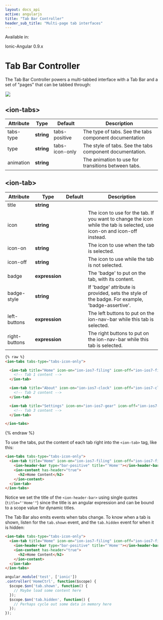 ```yaml
---
layout: docs_api
active: angularjs
title: "Tab Bar Controller"
header_sub_title: "Multi-page tab interfaces"
---
```


Available in:
<div class="label label-danger">Ionic-Angular 0.9.x</div>

Tab Bar Controller
===

The Tab Bar Controller powers a multi-tabbed interface with a Tab Bar and a set of "pages" that can be tabbed through:

<img src="https://s3.amazonaws.com/ionicframework.com/docs/controllers/tabs.gif" style="border: 1px solid #eee">

## \<ion-tabs\>

<table class="table">
  <thead>
    <tr>
      <th>Attribute</th>
      <th>Type</th>
      <th>Default</th>
      <th>Description</th>
    </tr>
  </thead>
  <tbody>
    <tr>
      <td>tabs-type</td>
      <td><b>string</b></td>
      <td>tabs-positive</td>
      <td>The type of tabs. See the tabs component documentation</td>
    </tr>
    <tr>
      <td>type</td>
      <td><b>string</b></td>
      <td>tabs-icon-only</td>
      <td>The style of tabs.  See the tabs component documentation.</td>
    </tr>
    <tr>
      <td>animation</td>
      <td><b>string</b></td>
      <td></td>
      <td>The animation to use for transitions between tabs.</td>
    </tr>
  </tbody>
</table>

## \<ion-tab\>

<table class="table">
  <thead>
    <tr>
      <th>Attribute</th>
      <th>Type</th>
      <th>Default</th>
      <th>Description</th>
    </tr>
  </thead>
  <tbody>
    <tr>
      <td>title</td>
      <td><b>string</b></td>
      <td></td>
      <td></td>
    </tr>
    <tr>
      <td>icon</td>
      <td><b>string</b></td>
      <td></td>
      <td>The icon to use for the tab. If you want to change the icon while the tab is selected, use icon-on and icon-off instead.</td>
    </tr>
    <tr>
      <td>icon-on</td>
      <td><b>string</b></td>
      <td></td>
      <td>The icon to use when the tab is selected.</td>
    </tr>
    <tr>
      <td>icon-off</td>
      <td><b>string</b></td>
      <td></td>
      <td>The icon to use while the tab is not selected.</td>
    </tr>
    <tr>
      <td>badge</td>
      <td><b>expression</b></td>
      <td></td>
      <td>The 'badge' to put on the tab, with its content.</td>
    </tr>
    <tr>
      <td>badge-style</td>
      <td><b>string</b></td>
      <td></td>
      <td>If 'badge' attribute is provided, sets the style of the badge. For example, 'badge-assertive'.</td>
    </tr>
    <tr>
      <td>left-buttons</td>
      <td><b>expression</b></td>
      <td></td>
      <td>The left buttons to put on the ion-nav-bar while this tab is selected.</td>
    </tr>
    <tr>
      <td>right-buttons</td>
      <td><b>expression</b></td>
      <td></td>
      <td>The right buttons to put on the ion-nav-bar while this tab is selected.</td>
    </tr>
  </tbody>
</table>


```html
{% raw %}
<ion-tabs tabs-type="tabs-icon-only">

  <ion-tab title="Home" icon-on="ion-ios7-filing" icon-off="ion-ios7-filing-outline">
    <!-- Tab 1 content -->
  </ion-tab>

  <ion-tab title="About" icon-on="ion-ios7-clock" icon-off="ion-ios7-clock-outline">
    <!-- Tab 2 content -->
  </ion-tab>

  <ion-tab title="Settings" icon-on="ion-ios7-gear" icon-off="ion-ios7-gear-outline">
    <!-- Tab 3 content -->
  </ion-tab>

</ion-tabs>
```
{% endraw %}

To use the tabs, put the content of each tab right into the `<ion-tab>` tag, like this:

```html
<ion-tabs tabs-type="tabs-icon-only">
  <ion-tab title="Home" icon-on="ion-ios7-filing" icon-off="ion-ios7-filing-outline">
    <ion-header-bar type="bar-positive" title="'Home'"></ion-header-bar>
    <ion-content has-header="true">
      <h2>Home Content</h2>
    </ion-content>
  </ion-tab>
</ion-tabs>
```

Notice we set the title of the `<ion-header-bar>` using single quotes (`title="'Home'"`) since the title is an angular expression and can be bound to a scope value for dynamic titles.

The Tab Bar also emits events when tabs change. To know when a tab is shown, listen for the `tab.shown` event, and the `tab.hidden` event for when it is hidden:

```html
<ion-tabs tabs-type="tabs-icon-only">
  <ion-tab title="Home" icon-on="ion-ios7-filing" icon-off="ion-ios7-filing-outline" ng-controller="HomeCtrl">
    <ion-header-bar type="bar-positive" title="'Home'"></ion-header-bar>
    <ion-content has-header="true">
      <h2>Home Content</h2>
    </ion-content>
  </ion-tab>
</ion-tabs>
```

```javascript
angular.module('test', ['ionic'])
.controller('HomeCtrl', function($scope) {
  $scope.$on('tab.shown', function() {
    // Maybe load some content here
  });
  $scope.$on('tab.hidden', function() {
    // Perhaps cycle out some data in memory here
  });
});
```
